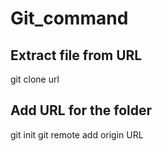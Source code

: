 # Git_command
## Extract file from URL 
git clone url 

## Add URL for the folder 
git init 
git remote add origin URL 
